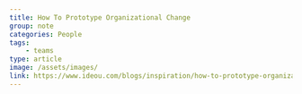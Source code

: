 ```yaml
---
title: How To Prototype Organizational Change
group: note
categories: People
tags:
    - teams
type: article
image: /assets/images/
link: https://www.ideou.com/blogs/inspiration/how-to-prototype-organizational-change
---
```

